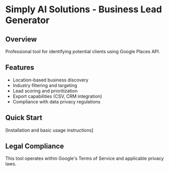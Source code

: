 # Simply AI Solutions - Business Lead Generator

## Overview
Professional tool for identifying potential clients using Google Places API.

## Features
- Location-based business discovery
- Industry filtering and targeting
- Lead scoring and prioritization
- Export capabilities (CSV, CRM integration)
- Compliance with data privacy regulations

## Quick Start
[Installation and basic usage instructions]

## Legal Compliance
This tool operates within Google's Terms of Service and applicable privacy laws.
